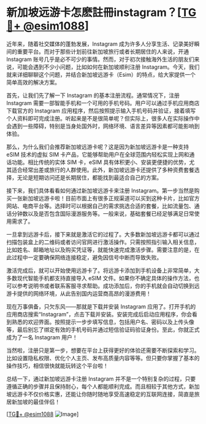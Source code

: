 # 新加坡远游卡怎麽註冊instagram？[[TG💪+ @esim1088](https://t.me/s/esim1088)]

近年来，随着社交媒体的蓬勃发展，Instagram 成为许多人分享生活、记录美好瞬间的重要平台。而对于那些计划前往新加坡旅行或者长期居住的人来说，开通 Instagram 账号几乎是必不可少的事情。然而，对于初次接触海外生活的朋友们来说，可能会遇到不少小问题，比如如何在新加坡顺利注册 Instagram。今天，我们就来详细聊聊这个问题，并结合新加坡远游卡（Esim）的特点，给大家提供一个简单高效的解决方案。

首先，让我们先了解一下 Instagram 的基本注册流程。通常情况下，注册 Instagram 需要一部智能手机和一个可用的手机号码。用户可以通过手机应用商店下载官方的 Instagram 应用程序，然后按照提示输入手机号码并验证，接着填写个人资料即可完成注册。听起来是不是很简单呢？但实际上，很多人在实际操作中会遇到一些障碍，特别是当身处国外时，网络环境、语言差异等因素都可能影响到体验。

那么，为什么我们会推荐新加坡远游卡呢？这是因为新加坡远游卡是一种支持 eSIM 技术的虚拟 SIM 卡产品，它能够帮助用户在全球范围内轻松实现上网和通话功能。相比传统的实体 SIM 卡，eSIM 具有体积更小、安装更便捷的优势，尤其适合经常出差或旅行的人群使用。此外，新加坡远游卡还提供了多种资费套餐选择，无论是短期访问还是长期居住，都能找到最适合自己的方案。

接下来，我们具体看看如何通过新加坡远游卡来注册 Instagram。第一步当然是购买一张新加坡远游卡啦！目前市面上有很多正规渠道可以买到这种卡片，比如官方网站、电商平台等。选择时可以根据自己的需求挑选合适的套餐，比如流量包、通话分钟数以及是否包含国际漫游服务等。一般来说，基础套餐已经足够满足日常使用需求了。

一旦拿到远游卡后，接下来就是激活它的过程了。大多数新加坡远游卡都可以通过扫描包装盒上的二维码或者访问官网进行激活操作。只需按照指引输入相关信息，比如姓名、邮箱地址以及购买凭证等，就能快速完成激活步骤。需要注意的是，在此过程中一定要确保网络连接稳定，避免因信号中断而导致失败。

激活完成后，就可以开始使用远游卡了。将远游卡添加到手机设备上非常简单，大多数现代智能手机都支持直接导入 eSIM 文件。如果你不确定具体的操作方法，也可以参考说明书或者联系客服寻求帮助。成功添加后，你的手机就会自动切换到远游卡提供的网络环境，从此告别国内运营商高昂的漫游费用！

现在万事俱备，只欠东风——那就是下载并安装 Instagram 应用了。打开手机的应用商店搜索“Instagram”，点击下载并安装。安装完成后启动应用程序，你会看到熟悉的欢迎界面。按照提示一步步填写信息，包括用户名、密码以及上传头像等，最后别忘了绑定有效的手机号码并通过短信验证码验证身份。至此，你就正式成为了一名 Instagram 用户！

当然啦，注册只是第一步，想要在平台上获得更好的体验还需要不断探索和学习。比如设置隐私权限、优化个人主页、发布高质量内容等等。但只要你掌握了基本的操作技巧，相信很快就能玩转这个平台啦！

总结一下，通过新加坡远游卡注册 Instagram 并不是一个特别复杂的过程，只要遵循正确的步骤并且保持耐心，每个人都能顺利完成。而且相较于其他方式，新加坡远游卡不仅价格实惠，还能让你随时随地享受高速稳定的互联网连接，简直是旅居新加坡的最佳伴侣！

[[TG💪+ @esim1088](https://t.me/s/esim1088) ![Image](https://i.postimg.cc/4NQfJmqS/Snipaste-2025-05-13-00-14-12.png)]